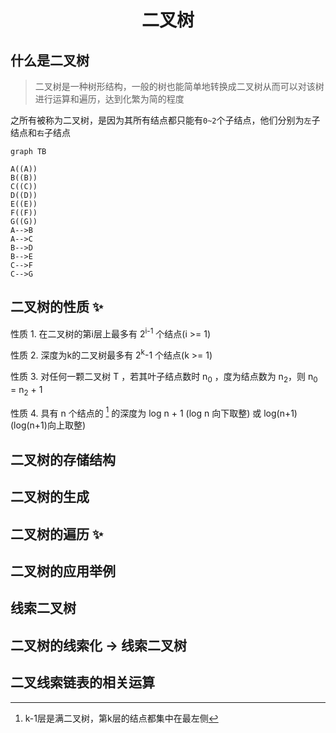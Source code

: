 <h1 align="center">二叉树</h1>

## 什么是二叉树
> 二叉树是一种树形结构，一般的树也能简单地转换成二叉树从而可以对该树进行运算和遍历，达到化繁为简的程度

之所有被称为二叉树，是因为其所有结点都只能有`0~2`个子结点，他们分别为`左`子结点和`右`子结点

```mermaid
graph TB

A((A))
B((B))
C((C))
D((D))
E((E))
F((F))
G((G))
A-->B
A-->C
B-->D
B-->E
C-->F
C-->G
```
## 二叉树的性质 :sparkles:
性质 1. 在二叉树的第i层上最多有 2<sup>i-1</sup> 个结点(i >= 1)

性质 2. 深度为k的二叉树最多有 2<sup>k</sup>-1 个结点(k >= 1)

性质 3. 对任何一颗二叉树 T ，若其叶子结点数时 n<sub>0</sub> ，度为结点数为 n<sub>2</sub>，则  n<sub>0</sub> = n<sub>2</sub> + 1

性质 4. 具有 n 个结点的 [^完全二叉树] 的深度为 log n + 1 (log n 向下取整) 或 log(n+1) (log(n+1)向上取整)

## 二叉树的存储结构
## 二叉树的生成
## 二叉树的遍历 :sparkles:
## 二叉树的应用举例
## 线索二叉树
## 二叉树的线索化 -> 线索二叉树
## 二叉线索链表的相关运算

[^完全二叉树]: k-1层是满二叉树，第k层的结点都集中在最左侧
